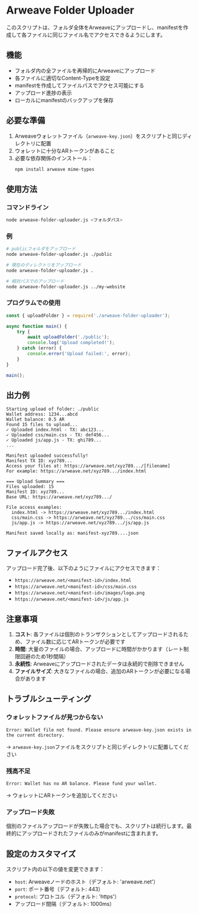 # Arweave Folder Uploader

このスクリプトは、フォルダ全体をArweaveにアップロードし、manifestを作成して各ファイルに同じファイル名でアクセスできるようにします。

## 機能

- フォルダ内の全ファイルを再帰的にArweaveにアップロード
- 各ファイルに適切なContent-Typeを設定
- manifestを作成してファイルパスでアクセス可能にする
- アップロード進捗の表示
- ローカルにmanifestのバックアップを保存

## 必要な準備

1. Arweaveウォレットファイル（`arweave-key.json`）をスクリプトと同じディレクトリに配置
2. ウォレットに十分なARトークンがあること
3. 必要な依存関係のインストール：
   ```bash
   npm install arweave mime-types
   ```

## 使用方法

### コマンドライン
```bash
node arweave-folder-uploader.js <フォルダパス>
```

### 例
```bash
# publicフォルダをアップロード
node arweave-folder-uploader.js ./public

# 現在のディレクトリをアップロード
node arweave-folder-uploader.js .

# 相対パスでのアップロード
node arweave-folder-uploader.js ../my-website
```

### プログラムでの使用
```javascript
const { uploadFolder } = require('./arweave-folder-uploader');

async function main() {
    try {
        await uploadFolder('./public');
        console.log('Upload completed!');
    } catch (error) {
        console.error('Upload failed:', error);
    }
}

main();
```

## 出力例

```
Starting upload of folder: ./public
Wallet address: 1234...abcd
Wallet balance: 0.5 AR
Found 15 files to upload...
✓ Uploaded index.html - TX: abc123...
✓ Uploaded css/main.css - TX: def456...
✓ Uploaded js/app.js - TX: ghi789...
...

Manifest uploaded successfully!
Manifest TX ID: xyz789...
Access your files at: https://arweave.net/xyz789.../[filename]
For example: https://arweave.net/xyz789.../index.html

=== Upload Summary ===
Files uploaded: 15
Manifest ID: xyz789...
Base URL: https://arweave.net/xyz789.../

File access examples:
  index.html -> https://arweave.net/xyz789.../index.html
  css/main.css -> https://arweave.net/xyz789.../css/main.css
  js/app.js -> https://arweave.net/xyz789.../js/app.js

Manifest saved locally as: manifest-xyz789....json
```

## ファイルアクセス

アップロード完了後、以下のようにファイルにアクセスできます：

- `https://arweave.net/<manifest-id>/index.html`
- `https://arweave.net/<manifest-id>/css/main.css`
- `https://arweave.net/<manifest-id>/images/logo.png`
- `https://arweave.net/<manifest-id>/js/app.js`

## 注意事項

1. **コスト**: 各ファイルは個別のトランザクションとしてアップロードされるため、ファイル数に応じてARトークンが必要です
2. **時間**: 大量のファイルの場合、アップロードに時間がかかります（レート制限回避のため1秒間隔）
3. **永続性**: Arweaveにアップロードされたデータは永続的で削除できません
4. **ファイルサイズ**: 大きなファイルの場合、追加のARトークンが必要になる場合があります

## トラブルシューティング

### ウォレットファイルが見つからない
```
Error: Wallet file not found. Please ensure arweave-key.json exists in the current directory.
```
→ `arweave-key.json`ファイルをスクリプトと同じディレクトリに配置してください

### 残高不足
```
Error: Wallet has no AR balance. Please fund your wallet.
```
→ ウォレットにARトークンを追加してください

### アップロード失敗
個別のファイルアップロードが失敗した場合でも、スクリプトは続行します。最終的にアップロードされたファイルのみがmanifestに含まれます。

## 設定のカスタマイズ

スクリプト内の以下の値を変更できます：

- `host`: Arweaveノードのホスト（デフォルト: 'arweave.net'）
- `port`: ポート番号（デフォルト: 443）
- `protocol`: プロトコル（デフォルト: 'https'）
- アップロード間隔（デフォルト: 1000ms）
